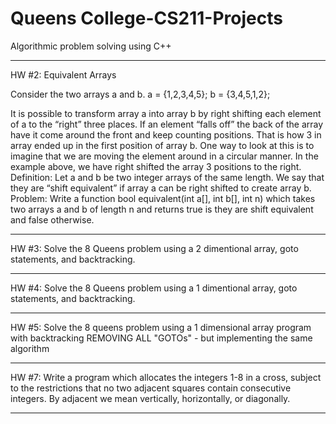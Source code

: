 # Queens College-CS211-Projects
Algorithmic problem solving using C++

____________________________________________________________________________________________________________________________

HW #2: Equivalent Arrays

Consider the two arrays a and b.
a = {1,2,3,4,5};
b = {3,4,5,1,2};

  It is possible to transform array a into array b by right shifting each element of a to the “right” three places. If an element “falls off” the back of the array have it come around the front and keep counting positions. That is how 3 in array ended up in the first position of array b. One way to look at this is to imagine that we are moving the element around in a circular manner.
  In the example above, we have right shifted the array 3 positions to the right.
Definition: Let a and b be two integer arrays of the same length. We say that they are “shift equivalent” if array a can be right shifted to create array b.
  Problem: Write a function bool equivalent(int a[], int b[], int n) which takes two arrays a and b of length n and returns true is they are shift equivalent and false otherwise.

____________________________________________________________________________________________________________________________

HW #3: Solve the 8 Queens problem using a 2 dimentional array, goto statements, and backtracking.

____________________________________________________________________________________________________________________________

HW #4: Solve the 8 Queens problem using a 1 dimentional array, goto statements, and backtracking.

____________________________________________________________________________________________________________________________

HW #5: Solve the 8 queens problem using a 1 dimensional array program with backtracking REMOVING ALL "GOTOs" - but implementing the same algorithm

____________________________________________________________________________________________________________________________

HW #7: Write a program which allocates the integers 1-8 in a cross, subject to the restrictions that no two adjacent squares contain consecutive integers.
By adjacent we mean vertically, horizontally, or diagonally.

____________________________________________________________________________________________________________________________
